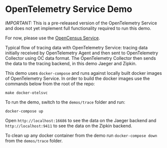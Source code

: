 # OpenTelemetry Service Demo

*IMPORTANT:* This is a pre-released version of the OpenTelemetry Service and does not yet
implement full functionality required to run this demo.

For now, please use the [OpenCensus Service](https://github.com/census-instrumentation/opencensus-service).

Typical flow of tracing data with OpenTelemetry Service: tracing data initially received by OpenTelemetry Agent
and then sent to OpenTelemetry Collector using OC data format. The OpenTelemetry Collector then sends the data to the
tracing backend, in this demo Jaeger and Zipkin.

This demo uses `docker-compose` and runs against locally built docker images of OpenTelemetry Service. In
order to build the docker images use the commands below from the root of the repo:

```shell
make docker-otelsvc
```

To run the demo, switch to the `demos/trace` folder and run:

```shell
docker-compose up
```

Open `http://localhost:16686` to see the data on the Jaeger backend and `http://localhost:9411` to see
the data on the Zipkin backend.

To clean up any docker container from the demo run `docker-compose down` from the `demos/trace` folder.
